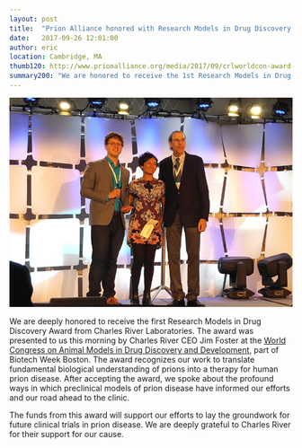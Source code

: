 ```yaml
---
layout: post
title:  "Prion Alliance honored with Research Models in Drug Discovery Award"
date:   2017-09-26 12:01:00
author: eric
location: Cambridge, MA
thumb120: http://www.prionalliance.org/media/2017/09/crlworldcon-award-thumbnail.png
summary200: "We are honored to receive the 1st Research Models in Drug Discovery Award from Charles River Laboratories."
---
```


![](/media/2017/09/crlworldcon-award.png)

We are deeply honored to receive the first Research Models in Drug Discovery Award from Charles River Laboratories. The award was presented to us this morning by Charles River CEO Jim Foster at the [World Congress on Animal Models in Drug Discovery and Development](http://breakthroughs.criver.com/index.html), part of Biotech Week Boston. The award recognizes our work to translate fundamental biological understanding of prions into a therapy for human prion disease. After accepting the award, we spoke about the profound ways in which preclinical models of prion disease have informed our efforts and our road ahead to the clinic.

The funds from this award will support our efforts to lay the groundwork for future clinical trials in prion disease. We are deeply grateful to Charles River for their support for our cause.

